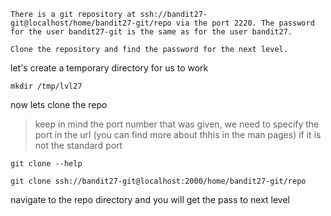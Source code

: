     There is a git repository at ssh://bandit27-git@localhost/home/bandit27-git/repo via the port 2220. The password for the user bandit27-git is the same as for the user bandit27.

    Clone the repository and find the password for the next level.

let's create a temporary directory for us to work

```shell
mkdir /tmp/lvl27
```

now lets clone the repo

> keep in mind the port number that was given, we need to specify the port in the url (you can find more about thhis in the man pages) if it is not the standard port

```shell
git clone --help
```

```shell
git clone ssh://bandit27-git@localhost:2000/home/bandit27-git/repo 
```
navigate to the repo directory and you will get the pass to next level
